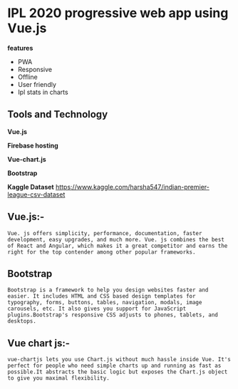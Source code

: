 # IPL 2020 progressive web app using Vue.js

**features**
- PWA 
- Responsive
- Offline 
- User friendly
- Ipl stats in charts

## Tools and Technology

**Vue.js** 

**Firebase hosting**

**Vue-chart.js** 

**Bootstrap** 

**Kaggle Dataset**     https://www.kaggle.com/harsha547/indian-premier-league-csv-dataset

## Vue.js:-
```Vue. js offers simplicity, performance, documentation, faster development, easy upgrades, and much more. Vue. js combines the best of React and Angular, which makes it a great competitor and earns the right for the top contender among other popular frameworks.```

## Bootstrap

```Bootstrap is a framework to help you design websites faster and easier. It includes HTML and CSS based design templates for typography, forms, buttons, tables, navigation, modals, image carousels, etc. It also gives you support for JavaScript plugins.Bootstrap's responsive CSS adjusts to phones, tablets, and desktops.```

## Vue chart js:-

```vue-chartjs lets you use Chart.js without much hassle inside Vue. It's perfect for people who need simple charts up and running as fast as possible.It abstracts the basic logic but exposes the Chart.js object to give you maximal flexibility.```

